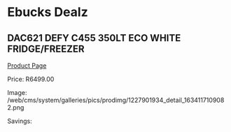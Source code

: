 
# Ebucks Dealz
## DAC621 DEFY C455 350LT ECO WHITE FRIDGE/FREEZER
[Product Page](https://www.ebucks.com/web/shop/productSelected.do?prodId=1227901934&catId=704986856)

Price: R6499.00

Image: /web/cms/system/galleries/pics/prodimg/1227901934_detail_1634117109082.png

Savings: 


	